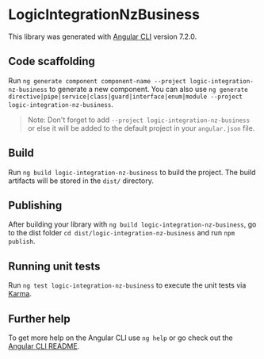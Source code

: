 # LogicIntegrationNzBusiness

This library was generated with [Angular CLI](https://github.com/angular/angular-cli) version 7.2.0.

## Code scaffolding

Run `ng generate component component-name --project logic-integration-nz-business` to generate a new component. You can also use `ng generate directive|pipe|service|class|guard|interface|enum|module --project logic-integration-nz-business`.

> Note: Don't forget to add `--project logic-integration-nz-business` or else it will be added to the default project in your `angular.json` file.

## Build

Run `ng build logic-integration-nz-business` to build the project. The build artifacts will be stored in the `dist/` directory.

## Publishing

After building your library with `ng build logic-integration-nz-business`, go to the dist folder `cd dist/logic-integration-nz-business` and run `npm publish`.

## Running unit tests

Run `ng test logic-integration-nz-business` to execute the unit tests via [Karma](https://karma-runner.github.io).

## Further help

To get more help on the Angular CLI use `ng help` or go check out the [Angular CLI README](https://github.com/angular/angular-cli/blob/master/README.md).
